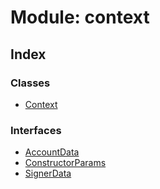 # Module: context

## Index

### Classes

* [Context](../classes/context.context-1.md)

### Interfaces

* [AccountData](../interfaces/context.accountdata.md)
* [ConstructorParams](../interfaces/context.constructorparams.md)
* [SignerData](../interfaces/context.signerdata.md)
